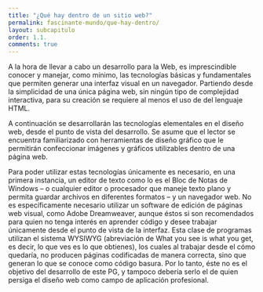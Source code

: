 ```yaml
---
title: "¿Qué hay dentro de un sitio web?"
permalink: fascinante-mundo/que-hay-dentro/
layout: subcapitulo
order: 1.1.
comments: true
---
```


A la hora de llevar a cabo un desarrollo para la Web, es imprescindible conocer y manejar, como mínimo, las tecnologías básicas y fundamentales que permiten generar una interfaz visual en un navegador. Partiendo desde la simplicidad de una única página web, sin ningún tipo de complejidad interactiva, para su creación se requiere al menos el uso de del lenguaje HTML.

A continuación se desarrollarán las tecnologías elementales en el diseño web, desde el punto de vista del desarrollo. Se asume que el lector se encuentra familiarizado con herramientas de diseño gráfico que le permitirán confeccionar imágenes y gráficos utilizables dentro de una página web.

Para poder utilizar estas tecnologías únicamente es necesario, en una primera instancia, un editor de texto como lo es el Bloc de Notas de Windows – o cualquier editor o procesador que maneje texto plano y permita guardar archivos en diferentes formatos – y un navegador web. No es específicamente necesario utilizar un software de edición de páginas web visual, como Adobe Dreamweaver, aunque éstos si son recomendados para quien no tenga interés en aprender código y desee trabajar únicamente desde el punto de vista de la interfaz. Esta clase de programas utilizan el sistema WYSIWYG (abreviación de What you see is what you get, es decir, lo que ves es lo que obtienes), los cuales al trabajar desde el cómo quedaría, no producen páginas codificadas de manera correcta, sino que generan lo que se conoce como código basura. Por lo tanto, éste no es el objetivo del desarrollo de este PG, y tampoco debería serlo el de quien persiga el diseño web como campo de aplicación profesional.
